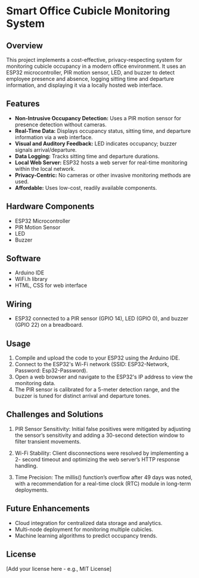 # Smart Office Cubicle Monitoring System

## Overview

This project implements a cost-effective, privacy-respecting system for monitoring cubicle occupancy in a modern office environment.  It uses an ESP32 microcontroller, PIR motion sensor, LED, and buzzer to detect employee presence and absence, logging sitting time and departure information, and displaying it via a locally hosted web interface.

## Features

*   **Non-Intrusive Occupancy Detection:** Uses a PIR motion sensor for presence detection without cameras.
*   **Real-Time Data:** Displays occupancy status, sitting time, and departure information via a web interface.
*   **Visual and Auditory Feedback:** LED indicates occupancy; buzzer signals arrival/departure.
*   **Data Logging:** Tracks sitting time and departure durations.
*   **Local Web Server:** ESP32 hosts a web server for real-time monitoring within the local network.
*   **Privacy-Centric:** No cameras or other invasive monitoring methods are used.
*   **Affordable:** Uses low-cost, readily available components.

## Hardware Components

*   ESP32 Microcontroller
*   PIR Motion Sensor
*   LED
*   Buzzer

## Software

*   Arduino IDE
*   WiFi.h library
*   HTML, CSS for web interface

## Wiring
*  ESP32 connected to a PIR sensor (GPIO 14), LED (GPIO 0), and buzzer (GPIO 22) on a breadboard.

## Usage
1.  Compile and upload the code to your ESP32 using the Arduino IDE.
2.  Connect to the ESP32's Wi-Fi network (SSID: ESP32-Network, Password: Esp32-Password).
3.  Open a web browser and navigate to the ESP32's IP address to view the monitoring data.
4.  The PIR sensor is calibrated for a 5-meter detection range, and the buzzer is tuned for distinct arrival and departure tones.

## Challenges and Solutions
1. PIR Sensor Sensitivity: Initial false positives were mitigated by adjusting
the sensor’s sensitivity and adding a 30-second detection window to filter
transient movements.

2. Wi-Fi Stability: Client disconnections were resolved by implementing a 2-
second timeout and optimizing the web server’s HTTP response handling.

3. Time Precision: The millis() function’s overflow after 49 days was noted,
with a recommendation for a real-time clock (RTC) module in long-term deployments.

## Future Enhancements

*   Cloud integration for centralized data storage and analytics.
*   Multi-node deployment for monitoring multiple cubicles.
*   Machine learning algorithms to predict occupancy trends.

## License

[Add your license here - e.g., MIT License]
